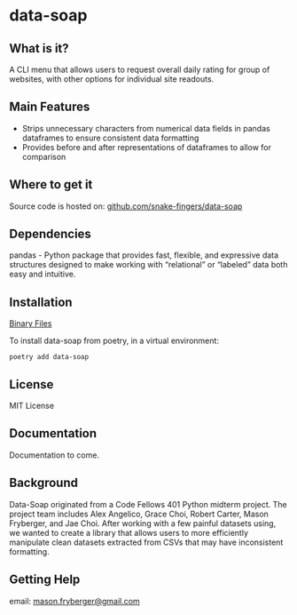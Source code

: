 # data-soap

## What is it?

A CLI menu that allows users to request overall daily rating for group of websites, with other options for individual site readouts.

## Main Features

- Strips unnecessary characters from numerical data fields in pandas dataframes to ensure consistent data formatting
- Provides before and after representations of dataframes to allow for comparison

## Where to get it

Source code is hosted on: [github.com/snake-fingers/data-soap](https://github.com/Snake-Fingers/data-soap)

## Dependencies

pandas - Python package that provides fast, flexible, and expressive data structures designed to make working with “relational” or “labeled” data both easy and intuitive.

## Installation

[Binary Files](https://pypi.org/project/data-soap/#files)

To install data-soap from poetry, in a virtual environment:
```
poetry add data-soap
```

## License

MIT License

## Documentation

Documentation to come.

## Background

Data-Soap originated from a Code Fellows 401 Python midterm project. The project team includes Alex Angelico, Grace Choi, Robert Carter, Mason Fryberger, and Jae Choi. After working with a few painful datasets using, we wanted to create a library that allows users to more efficiently manipulate clean datasets extracted from CSVs that may have inconsistent formatting.

## Getting Help

email: mason.fryberger@gmail.com
